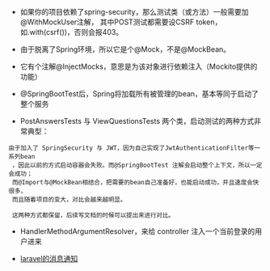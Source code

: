 - 如果你的项目依赖了spring-security，那么测试类（或方法）一般需要加@WithMockUser注解，
  其中POST测试都需要设CSRF token，如.with(csrf())，否则会报403。

- 由于脱离了Spring环境，所以它是个@Mock，不是@MockBean。
- 它有个注解@InjectMocks，意思是为该对象进行依赖注入（Mockito提供的功能）
- @SpringBootTest后，Spring将加载所有被管理的bean，基本等同于启动了整个服务

- PostAnswersTests 与 ViewQuestionsTests 两个类，启动测试的两种方式非常典型：

```text
由于加入了 SpringSecurity 与 JWT，因为自己实现了JwtAuthenticationFilter等一系列bean
 ，因此以前的方式启动容器会失败。而@SpringBootTest 注解会启动整个上下文，所以一定会成功；
 而@Import与@MockBean相结合，把需要的bean自己准备好，也能启动成功，并且速度会快很多，
 而且随着项目的变大，对比会越来越明显。
 
 这两种方式都保留，后续写文档的时候可以提出来进行对比。
```

- HandlerMethodArgumentResolver，来给 controller 注入一个当前登录的用户进来

- [laravel的消息通知](https://blog.csdn.net/gengfu_php/article/details/77823339)
